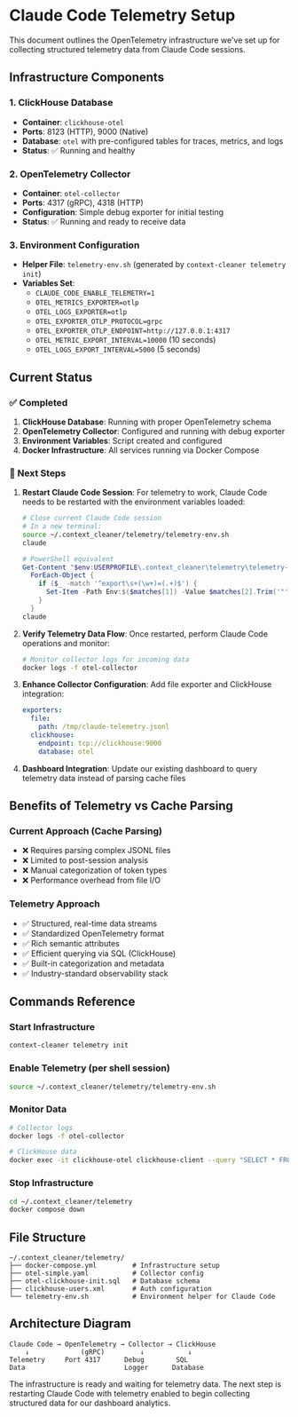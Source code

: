 # Claude Code Telemetry Setup

This document outlines the OpenTelemetry infrastructure we've set up for collecting structured telemetry data from Claude Code sessions.

## Infrastructure Components

### 1. ClickHouse Database
- **Container**: `clickhouse-otel`
- **Ports**: 8123 (HTTP), 9000 (Native)
- **Database**: `otel` with pre-configured tables for traces, metrics, and logs
- **Status**: ✅ Running and healthy

### 2. OpenTelemetry Collector
- **Container**: `otel-collector` 
- **Ports**: 4317 (gRPC), 4318 (HTTP)
- **Configuration**: Simple debug exporter for initial testing
- **Status**: ✅ Running and ready to receive data

### 3. Environment Configuration
- **Helper File**: `telemetry-env.sh` (generated by `context-cleaner telemetry init`)
- **Variables Set**:
  - `CLAUDE_CODE_ENABLE_TELEMETRY=1`
  - `OTEL_METRICS_EXPORTER=otlp`
  - `OTEL_LOGS_EXPORTER=otlp`
  - `OTEL_EXPORTER_OTLP_PROTOCOL=grpc`
  - `OTEL_EXPORTER_OTLP_ENDPOINT=http://127.0.0.1:4317`
  - `OTEL_METRIC_EXPORT_INTERVAL=10000` (10 seconds)
  - `OTEL_LOGS_EXPORT_INTERVAL=5000` (5 seconds)

## Current Status

### ✅ Completed
1. **ClickHouse Database**: Running with proper OpenTelemetry schema
2. **OpenTelemetry Collector**: Configured and running with debug exporter
3. **Environment Variables**: Script created and configured
4. **Docker Infrastructure**: All services running via Docker Compose

### 🔄 Next Steps

1. **Restart Claude Code Session**: For telemetry to work, Claude Code needs to be restarted with the environment variables loaded:
   ```bash
   # Close current Claude Code session
   # In a new terminal:
   source ~/.context_cleaner/telemetry/telemetry-env.sh
   claude
   ```

   ```powershell
   # PowerShell equivalent
   Get-Content "$env:USERPROFILE\.context_cleaner\telemetry\telemetry-env.sh" |
     ForEach-Object {
       if ($_ -match '^export\s+(\w+)=(.+)$') {
         Set-Item -Path Env:$($matches[1]) -Value $matches[2].Trim('"')
       }
     }
   claude
   ```

2. **Verify Telemetry Data Flow**: Once restarted, perform Claude Code operations and monitor:
   ```bash
   # Monitor collector logs for incoming data
   docker logs -f otel-collector
   ```

3. **Enhance Collector Configuration**: Add file exporter and ClickHouse integration:
   ```yaml
   exporters:
     file:
       path: /tmp/claude-telemetry.jsonl
     clickhouse:
       endpoint: tcp://clickhouse:9000
       database: otel
   ```

4. **Dashboard Integration**: Update our existing dashboard to query telemetry data instead of parsing cache files

## Benefits of Telemetry vs Cache Parsing

### Current Approach (Cache Parsing)
- ❌ Requires parsing complex JSONL files
- ❌ Limited to post-session analysis
- ❌ Manual categorization of token types
- ❌ Performance overhead from file I/O

### Telemetry Approach
- ✅ Structured, real-time data streams
- ✅ Standardized OpenTelemetry format
- ✅ Rich semantic attributes
- ✅ Efficient querying via SQL (ClickHouse)
- ✅ Built-in categorization and metadata
- ✅ Industry-standard observability stack

## Commands Reference

### Start Infrastructure
```bash
context-cleaner telemetry init
```

### Enable Telemetry (per shell session)
```bash
source ~/.context_cleaner/telemetry/telemetry-env.sh
```

### Monitor Data
```bash
# Collector logs
docker logs -f otel-collector

# ClickHouse data
docker exec -it clickhouse-otel clickhouse-client --query "SELECT * FROM otel.traces LIMIT 5"
```

### Stop Infrastructure
```bash
cd ~/.context_cleaner/telemetry
docker compose down
```

## File Structure
```
~/.context_cleaner/telemetry/
├── docker-compose.yml         # Infrastructure setup
├── otel-simple.yaml           # Collector config
├── otel-clickhouse-init.sql   # Database schema
├── clickhouse-users.xml       # Auth configuration
└── telemetry-env.sh           # Environment helper for Claude Code
```

## Architecture Diagram

```
Claude Code → OpenTelemetry → Collector → ClickHouse
    ↓             (gRPC)         ↓           ↓
Telemetry     Port 4317      Debug        SQL
Data                         Logger      Database
```

The infrastructure is ready and waiting for telemetry data. The next step is restarting Claude Code with telemetry enabled to begin collecting structured data for our dashboard analytics.
